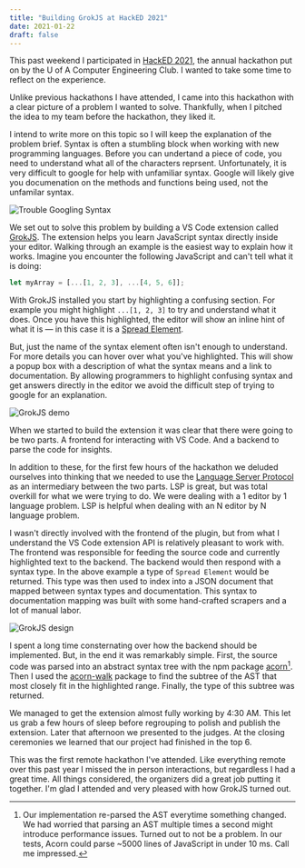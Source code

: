 ```yaml
---
title: "Building GrokJS at HackED 2021"
date: 2021-01-22
draft: false
---
```

This past weekend I participated in [HackED 2021](https://hacked-2021.devpost.com/), the annual hackathon put on by the U of A Computer Engineering Club. I wanted to take some time to reflect on the experience.

Unlike previous hackathons I have attended, I came into this hackathon with a clear picture of a problem I wanted to solve. Thankfully, when I pitched the idea to my team before the hackathon, they liked it.

I intend to write more on this topic so I will keep the explanation of the problem brief. Syntax is often a stumbling block when working with new programming languages. Before you can undertand a piece of code, you need to understand what all of the characters reprsent. Unfortunately, it is very difficult to google for help with unfamiliar syntax. Google will likely give you documenation on the methods and functions being used, not the unfamilar syntax.

![Trouble Googling Syntax](/googling_syntax.png)

We set out to solve this problem by building a VS Code extension called [GrokJS](https://marketplace.visualstudio.com/items?itemName=grokjs.grok-js). The extension helps you learn JavaScript syntax directly inside your editor. Walking through an example is the easiest way to explain how it works. Imagine you encounter the following JavaScript and can't tell what it is doing:


```js
let myArray = [...[1, 2, 3], ...[4, 5, 6]];
```

With GrokJS installed you start by highlighting a confusing section. For example you might highlight `...[1, 2, 3]` to try and understand what it does. Once you have this highlighted, the editor will show an inline hint of what it is — in this case it is a [Spread Element](https://developer.mozilla.org/en-US/docs/Web/JavaScript/Reference/Operators/Spread_syntax).

But, just the name of the syntax element often isn't enough to understand. For more details you can hover over what you've highlighted. This will show a popup box with a description of what the syntax means and a link to documentation. By allowing programmers to highlight confusing syntax and get answers directly in the editor we avoid the difficult step of trying to google for an explanation.

![GrokJS demo](/grokjs_demo.gif)

When we started to build the extension it was clear that there were going to be two parts. A frontend for interacting with VS Code. And a backend to parse the code for insights.

In addition to these, for the first few hours of the hackathon we deluded ourselves into thinking that we needed to use the [Language Server Protocol](https://microsoft.github.io/language-server-protocol/) as an intermediary between the two parts. LSP is great, but was total overkill for what we were trying to do. We were dealing with a 1 editor by 1 language problem. LSP is helpful when dealing with an N editor by N language problem.

I wasn't directly involved with the frontend of the plugin, but from what I understand the VS Code extension API is relatively pleasant to work with. The frontend was responsible for feeding the source code and currently highlighted text to the backend. The backend would then respond with a syntax type. In the above example a type of `Spread Element` would be returned. This type was then used to index into a JSON document that mapped between syntax types and documentation. This syntax to documentation mapping was built with some hand-crafted scrapers and a lot of manual labor.

![GrokJS design](/grokjs_design.png)

I spent a long time consternating over how the backend should be implemented. But, in the end it was remarkably simple. First, the source code was parsed into an abstract syntax tree with the npm package [acorn](https://github.com/acornjs/acorn)[^1]. Then I used the [acorn-walk](https://github.com/acornjs/acorn/tree/master/acorn-walk) package to find the subtree of the AST that most closely fit in the highlighted range. Finally, the type of this subtree was returned.

We managed to get the extension almost fully working by 4:30 AM. This let us grab a few hours of sleep before regrouping to polish and publish the extension. Later that afternoon we presented to the judges. At the closing ceremonies we learned that our project had finished in the top 6.

This was the first remote hackathon I've attended. Like everything remote over this past year I missed the in person interactions, but regardless I had a great time. All things considered, the organizers did a great job putting it together. I'm glad I attended and very pleased with how GrokJS turned out.


[^1]: Our implementation re-parsed the AST everytime something changed. We had worried that parsing an AST multiple times a second might introduce performance issues. Turned out to not be a problem. In our tests, Acorn could parse ~5000 lines of JavaScript in under 10 ms. Call me impressed.
